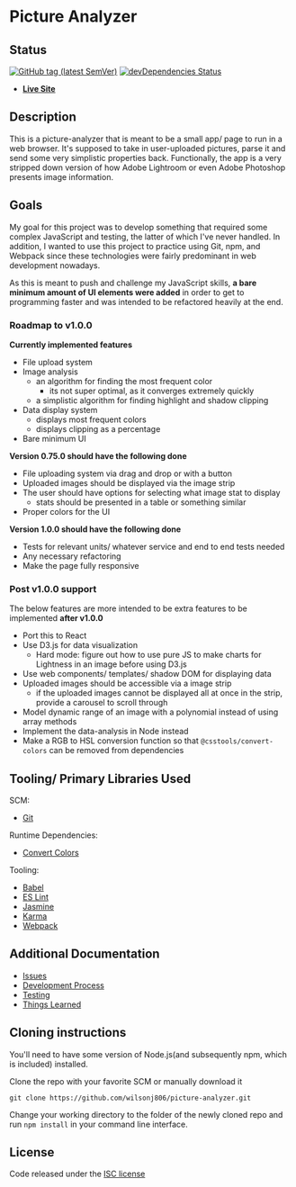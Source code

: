# Picture Analyzer

## Status

[![GitHub tag (latest SemVer)](https://img.shields.io/github/tag/wilsonj806/picture-analyzer.svg)](https://github.com/wilsonj806/picture-analyzer)
[![devDependencies Status](https://david-dm.org/wilsonj806/picture-analyzer/dev-status.svg)](https://david-dm.org/wilsonj806/picture-analyzer?type=dev)

- [**Live Site**](https://wilsonj806.github.io/picture-analyzer/)

## Description

This is a picture-analyzer that is meant to be a small app/ page to run in a web browser. It's supposed to take in user-uploaded pictures, parse it and send some very simplistic properties back. Functionally, the app is a very stripped down version of how Adobe Lightroom or even Adobe Photoshop presents image information.

## Goals

My goal for this project was to develop something that required some complex JavaScript and testing, the latter of which I've never handled. In addition, I wanted to use this project to practice using Git, npm, and Webpack since these technologies were fairly predominant in web development nowadays.

As this is meant to push and challenge my JavaScript skills, **a bare minimum amount of UI elements were added** in order to get to programming faster and was intended to be refactored heavily at the end.

### Roadmap to v1.0.0

**Currently implemented features**
- File upload system
- Image analysis
  - an algorithm for finding the most frequent color
    - its not super optimal, as it converges extremely quickly
  - a simplistic algorithm for finding highlight and shadow clipping
- Data display system
  - displays most frequent colors
  - displays clipping as a percentage
- Bare minimum UI

**Version 0.75.0 should have the following done**
- File uploading system via drag and drop or with a button
- Uploaded images should be displayed via the image strip
- The user should have options for selecting what image stat to display
  - stats should be presented in a table or something similar
- Proper colors for the UI

**Version 1.0.0 should have the following done**
- Tests for relevant units/ whatever service and end to end tests needed
- Any necessary refactoring
- Make the page fully responsive

### Post v1.0.0 support

The below features are more intended to be extra features to be implemented **after v1.0.0**
- Port this to React
- Use D3.js for data visualization
  - Hard mode: figure out how to use pure JS to make charts for Lightness in an image before using D3.js
- Use web components/ templates/ shadow DOM for displaying data
- Uploaded images should be accessible via a image strip
  - if the uploaded images cannot be displayed all at once in the strip, provide a carousel to scroll through
- Model dynamic range of an image with a polynomial instead of using array methods
- Implement the data-analysis in Node instead
- Make a RGB to HSL conversion function so that `@csstools/convert-colors` can be removed from dependencies

## Tooling/ Primary Libraries Used

SCM:
- [Git](https://www.git-scm.com/about)

Runtime Dependencies:
- [Convert Colors](https://www.npmjs.com/package/@csstools/convert-colors)

Tooling:

- [Babel](https://babeljs.io/)
- [ES Lint](https://eslint.org/)
- [Jasmine](https://jasmine.github.io/)
- [Karma](http://karma-runner.github.io/latest/index.html)
- [Webpack](https://webpack.js.org/)

## Additional Documentation

- [Issues](ISSUES.md)
- [Development Process](doc/development-process.md)
- [Testing](doc/TESTING.md)
- [Things Learned](doc/things-learned.md)

## Cloning instructions

You'll need to have some version of Node.js(and subsequently npm, which is included) installed.

Clone the repo with your favorite SCM or manually download it
```
git clone https://github.com/wilsonj806/picture-analyzer.git
```

Change your working directory to the folder of the newly cloned repo and run ```npm install``` in your command line interface.

## License

Code released under the [ISC license](https://opensource.org/licenses/ISC)
